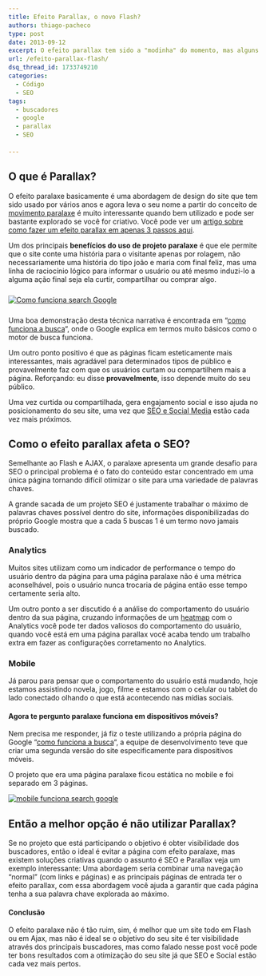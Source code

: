 ```yaml
---
title: Efeito Parallax, o novo Flash?
authors: thiago-pacheco
type: post
date: 2013-09-12
excerpt: O efeito parallax tem sido a "modinha" do momento, mas alguns profissionais dizem que o efeito parallax prejudica no SEO do seu site, já outros dizem que isso não acontece e é exatamente isso que vamos explorar aqui com o objetivo de fornecer uma visão geral sobre o assunto.
url: /efeito-parallax-flash/
dsq_thread_id: 1733749210
categories:
  - Código
  - SEO
tags:
  - buscadores
  - google
  - parallax
  - SEO

---
```

## O que é Parallax?

O efeito paralaxe basicamente é uma abordagem de design do site que tem sido usado por vários anos e agora leva o seu nome a partir do conceito de [movimento paralaxe][1] é muito interessante quando bem utilizado e pode ser bastante explorado se você for criativo. Você pode ver um [artigo sobre como fazer um efeito parallax em apenas 3 passos aqui][2].

Um dos principais **benefícios do uso de projeto paralaxe** é que ele permite que o site conte uma história para o visitante apenas por rolagem, não necessariamente uma história do tipo joão e maria com final feliz, mas uma linha de raciocínio lógico para informar o usuário ou até mesmo induzi-lo a alguma ação final seja ela curtir, compartilhar ou comprar algo.

[<img src="https://raw.githubusercontent.com/diegoeis/tableless-static-images/master/2013/09/funciona-search-google.jpg" alt="Como funciona search Google" width="598" height="292" class="alignnone size-full wp-image-38870" style="padding:10px 0" srcset="uploads/2013/09/funciona-search-google.jpg 598w, uploads/2013/09/funciona-search-google-329x160.jpg 329w, uploads/2013/09/funciona-search-google-588x287.jpg 588w" sizes="(max-width: 598px) 100vw, 598px" />][3]
  
Uma boa demonstração desta técnica narrativa é encontrada em &#8220;[como funciona a busca][3]&#8220;, onde o Google explica em termos muito básicos como o motor de busca funciona.

Um outro ponto positivo é que as páginas ficam esteticamente mais interessantes, mais agradável para determinados tipos de público e provavelmente faz com que os usuários curtam ou compartilhem mais a página. Reforçando: eu disse **provavelmente**, isso depende muito do seu público.
  
Uma vez curtida ou compartilhada, gera engajamento social e isso ajuda no posicionamento do seu site, uma vez que [SEO e Social Media][4] estão cada vez mais próximos.

## Como o efeito parallax afeta o SEO?

Semelhante ao Flash e AJAX, o paralaxe apresenta um grande desafio para SEO o principal problema é o fato do conteúdo estar concentrado em uma única página tornando difícil otimizar o site para uma variedade de palavras chaves.

A grande sacada de um projeto SEO é justamente trabalhar o máximo de palavras chaves possível dentro do site, informações disponibilizadas do próprio Google mostra que a cada 5 buscas 1 é um termo novo jamais buscado.

### Analytics

Muitos sites utilizam como um indicador de performance o tempo do usuário dentro da página para uma página paralaxe não é uma métrica aconselhável, pois o usuário nunca trocaria de página então esse tempo certamente seria alto.
  
Um outro ponto a ser discutido é a análise do comportamento do usuário dentro da sua página, cruzando informações de um [heatmap][5] com o Analytics você pode ter dados valiosos do comportamento do usuário, quando você está em uma página parallax você acaba tendo um trabalho extra em fazer as configurações corretamento no Analytics.

### Mobile

Já parou para pensar que o comportamento do usuário está mudando, hoje estamos assistindo novela, jogo, filme e estamos com o celular ou tablet do lado conectado olhando o que está acontecendo nas mídias sociais.

#### Agora te pergunto paralaxe funciona em dispositivos móveis?

Nem precisa me responder, já fiz o teste utilizando a própria página do Google &#8220;[como funciona a busca][3]&#8220;, a equipe de desenvolvimento teve que criar uma segunda versão do site especificamente para dispositivos móveis.
  
O projeto que era uma página paralaxe ficou estática no mobile e foi separado em 3 páginas.
  
[<img src="https://raw.githubusercontent.com/diegoeis/tableless-static-images/master/2013/09/mobile-funciona-search-google.jpg" alt="mobile funciona search google" width="597" height="286" class="alignnone size-full wp-image-38877" srcset="uploads/2013/09/mobile-funciona-search-google.jpg 597w, uploads/2013/09/mobile-funciona-search-google-329x157.jpg 329w, uploads/2013/09/mobile-funciona-search-google-588x281.jpg 588w" sizes="(max-width: 597px) 100vw, 597px" />][6]

## Então a melhor opção é não utilizar Parallax?

Se no projeto que está participando o objetivo é obter visibilidade dos buscadores, então o ideal é evitar a página com efeito paralaxe, mas existem soluções criativas quando o assunto é SEO e Parallax veja um exemplo interessante: Uma abordagem seria combinar uma navegação &#8220;normal&#8221; (com links e páginas) e as principais páginas de entrada ter o efeito parallax, com essa abordagem você ajuda a garantir que cada página tenha a sua palavra chave explorada ao máximo.

#### Conclusão

O efeito paralaxe não é tão ruim, sim, é melhor que um site todo em Flash ou em Ajax, mas não é ideal se o objetivo do seu site é ter visibilidade através dos principais buscadores, mas como falado nesse post você pode ter bons resultados com a otimização do seu site já que SEO e Social estão cada vez mais pertos.

 [1]: http://pt.wikipedia.org/wiki/Paralaxe
 [2]: http://tableless.com.br/parallax-simples-com-jquery-e-css/ "Parallax simples com JQuery e CSS"
 [3]: http://www.google.com/intl/in/insidesearch/howsearchworks/thestory/
 [4]: http://www.doting.com.br/marketing-digital-seo-sorocaba
 [5]: http://en.wikipedia.org/wiki/Heat_map
 [6]: http://www.google.com/intl/en/insidesearch/howsearchworks/thestory/part-2.html